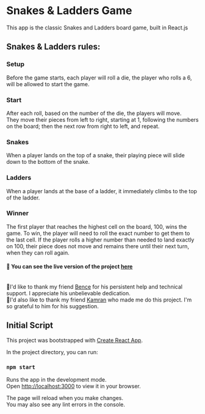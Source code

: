 # Snakes & Ladders Game
This app is the classic Snakes and Ladders board game, built in React.js

## Snakes & Ladders rules:

### Setup
Before the game starts, each player will roll a die, the player who rolls a 6, will be allowed to start the game.

### Start
After each roll, based on the number of the die, the players will move.  
They move their pieces from left to right, starting at 1, following the numbers on the board; then the next row from right to left, and repeat.

### Snakes
When a player lands on the top of a snake, their playing piece will slide down to the bottom of the snake.

### Ladders
When a player lands at the base of a ladder, it immediately climbs to the top of the ladder.

### Winner
The first player that reaches the highest cell on the board, 100, wins the game. To win, the player will need to roll the exact number to get them to the last cell. If the player rolls a higher number than needed to land exactly on 100, their piece does not move and remains there until their next turn, when they can roll again.


#### 🚀 You can see the live version of the project [here](https://snakes-and-ladders-fmirzaei93.vercel.app)<br /><br />


🌸I'd like to thank my friend [Bence](https://github.com/fekete965) for his persistent help and technical support. I appreciate his unbelievable dedication.  <br />
🌼I'd also like to thank my friend [Kamran](https://github.com/comendrun) who made me do this project. I'm so grateful to him for his suggestion.


## Initial Script
This project was bootstrapped with [Create React App](https://github.com/facebook/create-react-app).

In the project directory, you can run:

### `npm start`

Runs the app in the development mode.\
Open [http://localhost:3000](http://localhost:3000) to view it in your browser.

The page will reload when you make changes.\
You may also see any lint errors in the console.
